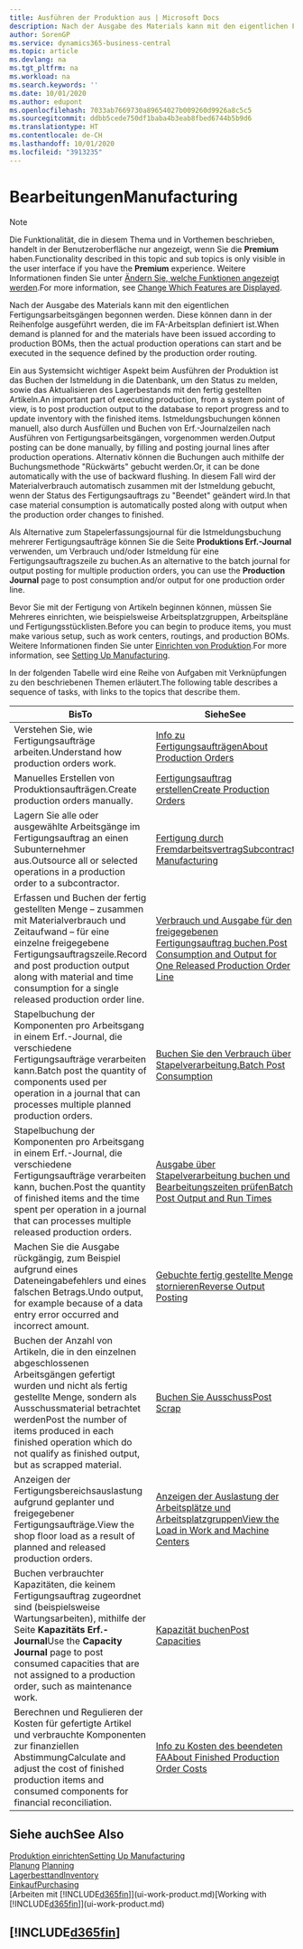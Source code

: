 ```yaml
---
title: Ausführen der Produktion aus | Microsoft Docs
description: Nach der Ausgabe des Materials kann mit den eigentlichen Fertigungsarbeitsgängen begonnen werden. Diese können dann in der Reihenfolge ausgeführt werden, die im FA-Arbeitsplan definiert ist.
author: SorenGP
ms.service: dynamics365-business-central
ms.topic: article
ms.devlang: na
ms.tgt_pltfrm: na
ms.workload: na
ms.search.keywords: ''
ms.date: 10/01/2020
ms.author: edupont
ms.openlocfilehash: 7033ab7669730a89654027b009260d9926a8c5c5
ms.sourcegitcommit: ddbb5cede750df1baba4b3eab8fbed6744b5b9d6
ms.translationtype: HT
ms.contentlocale: de-CH
ms.lasthandoff: 10/01/2020
ms.locfileid: "3913235"
---
```

# <a name="manufacturing"></a><span data-ttu-id="1bbb7-103">Bearbeitungen</span><span class="sxs-lookup"><span data-stu-id="1bbb7-103">Manufacturing</span></span>
> [!NOTE]
> <span data-ttu-id="1bbb7-104">Die Funktionalität, die in diesem Thema und in Vorthemen beschrieben, handelt in der Benutzeroberfläche nur angezeigt, wenn Sie die **Premium** haben.</span><span class="sxs-lookup"><span data-stu-id="1bbb7-104">Functionality described in this topic and sub topics is only visible in the user interface if you have the **Premium** experience.</span></span> <span data-ttu-id="1bbb7-105">Weitere Informationen finden Sie unter [Ändern Sie, welche Funktionen angezeigt werden](ui-experiences.md).</span><span class="sxs-lookup"><span data-stu-id="1bbb7-105">For more information, see [Change Which Features are Displayed](ui-experiences.md).</span></span>

<span data-ttu-id="1bbb7-106">Nach der Ausgabe des Materials kann mit den eigentlichen Fertigungsarbeitsgängen begonnen werden. Diese können dann in der Reihenfolge ausgeführt werden, die im FA-Arbeitsplan definiert ist.</span><span class="sxs-lookup"><span data-stu-id="1bbb7-106">When demand is planned for and the materials have been issued according to production BOMs, then the actual production operations can start and be executed in the sequence defined by the production order routing.</span></span>  

<span data-ttu-id="1bbb7-107">Ein aus Systemsicht wichtiger Aspekt beim Ausführen der Produktion ist das Buchen der Istmeldung in die Datenbank, um den Status zu melden, sowie das Aktualisieren des Lagerbestands mit den fertig gestellten Artikeln.</span><span class="sxs-lookup"><span data-stu-id="1bbb7-107">An important part of executing production, from a system point of view, is to post production output to the database to report progress and to update inventory with the finished items.</span></span> <span data-ttu-id="1bbb7-108">Istmeldungsbuchungen können manuell, also durch Ausfüllen und Buchen von Erf.-Journalzeilen nach Ausführen von Fertigungsarbeitsgängen, vorgenommen werden.</span><span class="sxs-lookup"><span data-stu-id="1bbb7-108">Output posting can be done manually, by filling and posting journal lines after production operations.</span></span> <span data-ttu-id="1bbb7-109">Alternativ können die Buchungen auch mithilfe der Buchungsmethode "Rückwärts" gebucht werden.</span><span class="sxs-lookup"><span data-stu-id="1bbb7-109">Or, it can be done automatically with the use of backward flushing.</span></span> <span data-ttu-id="1bbb7-110">In diesem Fall wird der Materialverbrauch automatisch zusammen mit der Istmeldung gebucht, wenn der Status des Fertigungsauftrags zu "Beendet" geändert wird.</span><span class="sxs-lookup"><span data-stu-id="1bbb7-110">In that case material consumption is automatically posted along with output when the production order changes to finished.</span></span>  

<span data-ttu-id="1bbb7-111">Als Alternative zum Stapelerfassungsjournal für die Istmeldungsbuchung mehrerer Fertigungsaufträge können Sie die Seite **Produktions Erf.-Journal** verwenden, um Verbrauch und/oder Istmeldung für eine Fertigungsauftragszeile zu buchen.</span><span class="sxs-lookup"><span data-stu-id="1bbb7-111">As an alternative to the batch journal for output posting for multiple production orders, you can use the **Production Journal** page to post consumption and/or output for one production order line.</span></span>

<span data-ttu-id="1bbb7-112">Bevor Sie mit der Fertigung von Artikeln beginnen können, müssen Sie Mehreres einrichten, wie beispielsweise Arbeitsplatzgruppen, Arbeitspläne und Fertigungsstücklisten.</span><span class="sxs-lookup"><span data-stu-id="1bbb7-112">Before you can begin to produce items, you must make various setup, such as work centers, routings, and production BOMs.</span></span> <span data-ttu-id="1bbb7-113">Weitere Informationen finden Sie unter [Einrichten von Produktion](production-configure-production-processes.md).</span><span class="sxs-lookup"><span data-stu-id="1bbb7-113">For more information, see [Setting Up Manufacturing](production-configure-production-processes.md).</span></span>

<span data-ttu-id="1bbb7-114">In der folgenden Tabelle wird eine Reihe von Aufgaben mit Verknüpfungen zu den beschriebenen Themen erläutert.</span><span class="sxs-lookup"><span data-stu-id="1bbb7-114">The following table describes a sequence of tasks, with links to the topics that describe them.</span></span>   

|<span data-ttu-id="1bbb7-115">**Bis**</span><span class="sxs-lookup"><span data-stu-id="1bbb7-115">**To**</span></span>|<span data-ttu-id="1bbb7-116">**Siehe**</span><span class="sxs-lookup"><span data-stu-id="1bbb7-116">**See**</span></span>|  
|------------|-------------|  
|<span data-ttu-id="1bbb7-117">Verstehen Sie, wie Fertigungsaufträge arbeiten.</span><span class="sxs-lookup"><span data-stu-id="1bbb7-117">Understand how production orders work.</span></span>|[<span data-ttu-id="1bbb7-118">Info zu Fertigungsaufträgen</span><span class="sxs-lookup"><span data-stu-id="1bbb7-118">About Production Orders</span></span>](production-about-production-orders.md)|
|<span data-ttu-id="1bbb7-119">Manuelles Erstellen von Produktionsaufträgen.</span><span class="sxs-lookup"><span data-stu-id="1bbb7-119">Create production orders manually.</span></span>|[<span data-ttu-id="1bbb7-120">Fertigungsauftrag erstellen</span><span class="sxs-lookup"><span data-stu-id="1bbb7-120">Create Production Orders</span></span>](production-how-to-create-production-orders.md)|
|<span data-ttu-id="1bbb7-121">Lagern Sie alle oder ausgewählte Arbeitsgänge im Fertigungsauftrag an einen Subunternehmer aus.</span><span class="sxs-lookup"><span data-stu-id="1bbb7-121">Outsource all or selected operations in a production order to a subcontractor.</span></span>|[<span data-ttu-id="1bbb7-122">Fertigung durch Fremdarbeitsvertrag</span><span class="sxs-lookup"><span data-stu-id="1bbb7-122">Subcontract Manufacturing</span></span>](production-how-to-subcontract-manufacturing.md)|
|<span data-ttu-id="1bbb7-123">Erfassen und Buchen der fertig gestellten Menge – zusammen mit Materialverbrauch und Zeitaufwand – für eine einzelne freigegebene Fertigungsauftragszeile.</span><span class="sxs-lookup"><span data-stu-id="1bbb7-123">Record and post production output along with material and time consumption for a single released production order line.</span></span>|[<span data-ttu-id="1bbb7-124">Verbrauch und Ausgabe für den freigegebenen Fertigungsauftrag buchen.</span><span class="sxs-lookup"><span data-stu-id="1bbb7-124">Post Consumption and Output for One Released Production Order Line</span></span>](production-how-to-register-consumption-and-output.md)|  
|<span data-ttu-id="1bbb7-125">Stapelbuchung der Komponenten pro Arbeitsgang in einem Erf.-Journal, die verschiedene Fertigungsaufträge verarbeiten kann.</span><span class="sxs-lookup"><span data-stu-id="1bbb7-125">Batch post the quantity of components used per operation in a journal that can processes multiple planned production orders.</span></span>|[<span data-ttu-id="1bbb7-126">Buchen Sie den Verbrauch über Stapelverarbeitung.</span><span class="sxs-lookup"><span data-stu-id="1bbb7-126">Batch Post Consumption</span></span>](production-how-to-post-consumption.md)|
|<span data-ttu-id="1bbb7-127">Stapelbuchung der Komponenten pro Arbeitsgang in einem Erf.-Journal, die verschiedene Fertigungsaufträge verarbeiten kann, buchen.</span><span class="sxs-lookup"><span data-stu-id="1bbb7-127">Post the quantity of finished items and the time spent per operation in a journal that can processes multiple released production orders.</span></span>|[<span data-ttu-id="1bbb7-128">Ausgabe über Stapelverarbeitung buchen und Bearbeitungszeiten prüfen</span><span class="sxs-lookup"><span data-stu-id="1bbb7-128">Batch Post Output and Run Times</span></span>](production-how-to-post-output-quantity.md)|
|<span data-ttu-id="1bbb7-129">Machen Sie die Ausgabe rückgängig, zum Beispiel aufgrund eines Dateneingabefehlers und eines falschen Betrags.</span><span class="sxs-lookup"><span data-stu-id="1bbb7-129">Undo output, for example because of a data entry error occurred and incorrect amount.</span></span>  |[<span data-ttu-id="1bbb7-130">Gebuchte fertig gestellte Menge stornieren</span><span class="sxs-lookup"><span data-stu-id="1bbb7-130">Reverse Output Posting</span></span>](production-how-to-reverse-output-posting.md)|  
|<span data-ttu-id="1bbb7-131">Buchen der Anzahl von Artikeln, die in den einzelnen abgeschlossenen Arbeitsgängen gefertigt wurden und nicht als fertig gestellte Menge, sondern als Ausschussmaterial betrachtet werden</span><span class="sxs-lookup"><span data-stu-id="1bbb7-131">Post the number of items produced in each finished operation which do not qualify as finished output, but as scrapped material.</span></span>|[<span data-ttu-id="1bbb7-132">Buchen Sie Ausschuss</span><span class="sxs-lookup"><span data-stu-id="1bbb7-132">Post Scrap</span></span>](production-how-to-post-scrap.md)|
|<span data-ttu-id="1bbb7-133">Anzeigen der Fertigungsbereichsauslastung aufgrund geplanter und freigegebener Fertigungsaufträge.</span><span class="sxs-lookup"><span data-stu-id="1bbb7-133">View the shop floor load as a result of planned and released production orders.</span></span>|[<span data-ttu-id="1bbb7-134">Anzeigen der Auslastung der Arbeitsplätze und Arbeitsplatzgruppen</span><span class="sxs-lookup"><span data-stu-id="1bbb7-134">View the Load in Work and Machine Centers</span></span>](production-how-to-view-the-load-on-work-centers.md)|      
|<span data-ttu-id="1bbb7-135">Buchen verbrauchter Kapazitäten, die keinem Fertigungsauftrag zugeordnet sind (beispielsweise Wartungsarbeiten), mithilfe der Seite **Kapazitäts Erf.-Journal**</span><span class="sxs-lookup"><span data-stu-id="1bbb7-135">Use the **Capacity Journal** page to post consumed capacities that are not assigned to a production order, such as maintenance work.</span></span>|[<span data-ttu-id="1bbb7-136">Kapazität buchen</span><span class="sxs-lookup"><span data-stu-id="1bbb7-136">Post Capacities</span></span>](production-how-to-post-capacities.md)|  
|<span data-ttu-id="1bbb7-137">Berechnen und Regulieren der Kosten für gefertigte Artikel und verbrauchte Komponenten zur finanziellen Abstimmung</span><span class="sxs-lookup"><span data-stu-id="1bbb7-137">Calculate and adjust the cost of finished production items and consumed components for financial reconciliation.</span></span>|[<span data-ttu-id="1bbb7-138">Info zu Kosten des beendeten FA</span><span class="sxs-lookup"><span data-stu-id="1bbb7-138">About Finished Production Order Costs</span></span>](finance-about-finished-production-order-costs.md)|  

## <a name="see-also"></a><span data-ttu-id="1bbb7-139">Siehe auch</span><span class="sxs-lookup"><span data-stu-id="1bbb7-139">See Also</span></span>  
[<span data-ttu-id="1bbb7-140">Produktion einrichten</span><span class="sxs-lookup"><span data-stu-id="1bbb7-140">Setting Up Manufacturing</span></span>](production-configure-production-processes.md)  
<span data-ttu-id="1bbb7-141">[Planung](production-planning.md)    </span><span class="sxs-lookup"><span data-stu-id="1bbb7-141">[Planning](production-planning.md)    </span></span>  
[<span data-ttu-id="1bbb7-142">Lagerbesttand</span><span class="sxs-lookup"><span data-stu-id="1bbb7-142">Inventory</span></span>](inventory-manage-inventory.md)  
[<span data-ttu-id="1bbb7-143">Einkauf</span><span class="sxs-lookup"><span data-stu-id="1bbb7-143">Purchasing</span></span>](purchasing-manage-purchasing.md)  
<span data-ttu-id="1bbb7-144">[Arbeiten mit [!INCLUDE[d365fin](includes/d365fin_md.md)]](ui-work-product.md)</span><span class="sxs-lookup"><span data-stu-id="1bbb7-144">[Working with [!INCLUDE[d365fin](includes/d365fin_md.md)]](ui-work-product.md)</span></span>

## [!INCLUDE[d365fin](includes/free_trial_md.md)]  
